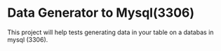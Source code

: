 # Data Generator to Mysql(3306)

This project will help tests generating data in your table on a databas in mysql (3306).
